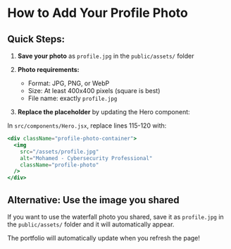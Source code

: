 # How to Add Your Profile Photo

## Quick Steps:

1. **Save your photo** as `profile.jpg` in the `public/assets/` folder
2. **Photo requirements:**
   - Format: JPG, PNG, or WebP
   - Size: At least 400x400 pixels (square is best)
   - File name: exactly `profile.jpg`

3. **Replace the placeholder** by updating the Hero component:

In `src/components/Hero.jsx`, replace lines 115-120 with:

```jsx
<div className="profile-photo-container">
  <img 
    src="/assets/profile.jpg" 
    alt="Mohamed - Cybersecurity Professional" 
    className="profile-photo"
  />
</div>
```

## Alternative: Use the image you shared

If you want to use the waterfall photo you shared, save it as `profile.jpg` in the `public/assets/` folder and it will automatically appear.

The portfolio will automatically update when you refresh the page!
